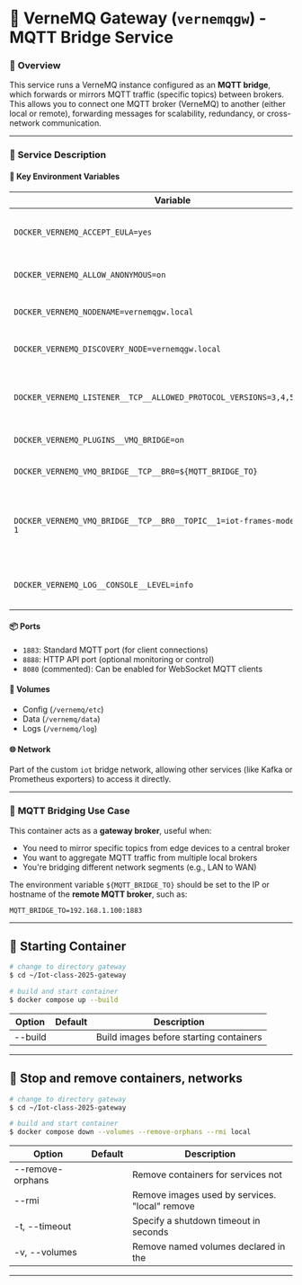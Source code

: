 # 🌉 **VerneMQ Gateway (`vernemqgw`) - MQTT Bridge Service**

### 🔧 **Overview**

This service runs a VerneMQ instance configured as an **MQTT bridge**, which forwards or mirrors MQTT traffic (specific topics) between brokers. This allows you to connect one MQTT broker (VerneMQ) to another (either local or remote), forwarding messages for scalability, redundancy, or cross-network communication.

---

### 🧱 **Service Description**

#### 🔑 **Key Environment Variables**

| Variable                                                                  | Description                                                                      |
| ------------------------------------------------------------------------- | -------------------------------------------------------------------------------- |
| `DOCKER_VERNEMQ_ACCEPT_EULA=yes`                                          | Required to accept VerneMQ's license                                             |
| `DOCKER_VERNEMQ_ALLOW_ANONYMOUS=on`                                       | Allows unauthenticated MQTT clients                                              |
| `DOCKER_VERNEMQ_NODENAME=vernemqgw.local`                                 | Node identity in VerneMQ cluster                                                 |
| `DOCKER_VERNEMQ_DISCOVERY_NODE=vernemqgw.local`                           | Discovery node (for single-node setup)                                           |
| `DOCKER_VERNEMQ_LISTENER__TCP__ALLOWED_PROTOCOL_VERSIONS=3,4,5,131,132`   | Supports MQTT v3.1, v3.1.1, v5 and bridge-specific versions                      |
| `DOCKER_VERNEMQ_PLUGINS__VMQ_BRIDGE=on`                                   | Enables the bridge plugin                                                        |
| `DOCKER_VERNEMQ_VMQ_BRIDGE__TCP__BR0=${MQTT_BRIDGE_TO}`                   | Bridge endpoint (e.g. `127.0.0.1:1889`)                                          |
| `DOCKER_VERNEMQ_VMQ_BRIDGE__TCP__BR0__TOPIC__1=iot-frames-model/* both 1` | Topics to forward: all under `iot-frames-model/*`, bidirectional (in/out), QoS 1 |
| `DOCKER_VERNEMQ_LOG__CONSOLE__LEVEL=info`                                 | Logging level (can be changed to `debug`)                                        |

#### 📦 **Ports**

* `1883`: Standard MQTT port (for client connections)
* `8888`: HTTP API port (optional monitoring or control)
* `8080` (commented): Can be enabled for WebSocket MQTT clients

#### 📂 **Volumes**

* Config (`/vernemq/etc`)
* Data (`/vernemq/data`)
* Logs (`/vernemq/log`)

#### 🌐 **Network**

Part of the custom `iot` bridge network, allowing other services (like Kafka or Prometheus exporters) to access it directly.

---

### 🔁 **MQTT Bridging Use Case**

This container acts as a **gateway broker**, useful when:

* You need to mirror specific topics from edge devices to a central broker
* You want to aggregate MQTT traffic from multiple local brokers
* You're bridging different network segments (e.g., LAN to WAN)

The environment variable `${MQTT_BRIDGE_TO}` should be set to the IP or hostname of the **remote MQTT broker**, such as:

```env
MQTT_BRIDGE_TO=192.168.1.100:1883
```

---

## 💾 **Starting Container**
```bash
# change to directory gateway
$ cd ~/Iot-class-2025-gateway

# build and start container
$ docker compose up --build 

```
|Option	|Default	|Description|
|--|--|--|
|--build		| |Build images before starting containers|

---


## 💾 **Stop and remove containers, networks**
```bash
# change to directory gateway
$ cd ~/Iot-class-2025-gateway

# build and start container
$ docker compose down --volumes --remove-orphans --rmi local

```

|Option	|Default	|Description|
|--|--|--|
|--remove-orphans		| |Remove containers for services not |defined in the Compose file|
|--rmi		| |Remove images used by services. "local" remove |only images that don't have a custom tag ("local"||"all")|
|-t, --timeout		| |Specify a shutdown timeout in seconds|
|-v, --volumes		| |Remove named volumes declared in the |"volumes" section of the Compose file and anonymous |volumes attached to containers|

---